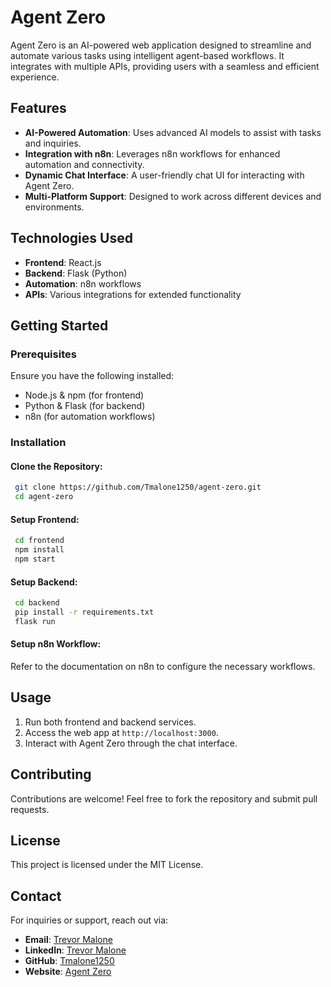 # Agent Zero

Agent Zero is an AI-powered web application designed to streamline and automate various tasks using intelligent agent-based workflows. It integrates with multiple APIs, providing users with a seamless and efficient experience.

## Features

- **AI-Powered Automation**: Uses advanced AI models to assist with tasks and inquiries.
- **Integration with n8n**: Leverages n8n workflows for enhanced automation and connectivity.
- **Dynamic Chat Interface**: A user-friendly chat UI for interacting with Agent Zero.
- **Multi-Platform Support**: Designed to work across different devices and environments.

## Technologies Used

- **Frontend**: React.js
- **Backend**: Flask (Python)
- **Automation**: n8n workflows
- **APIs**: Various integrations for extended functionality

## Getting Started

### Prerequisites

Ensure you have the following installed:
- Node.js & npm (for frontend)
- Python & Flask (for backend)
- n8n (for automation workflows)

### Installation

#### Clone the Repository:
```sh
 git clone https://github.com/Tmalone1250/agent-zero.git
 cd agent-zero
```

#### Setup Frontend:
```sh
 cd frontend
 npm install
 npm start
```

#### Setup Backend:
```sh
 cd backend
 pip install -r requirements.txt
 flask run
```

#### Setup n8n Workflow:
Refer to the documentation on n8n to configure the necessary workflows.

## Usage

1. Run both frontend and backend services.
2. Access the web app at `http://localhost:3000`.
3. Interact with Agent Zero through the chat interface.

## Contributing

Contributions are welcome! Feel free to fork the repository and submit pull requests.

## License

This project is licensed under the MIT License.

## Contact

For inquiries or support, reach out via:
- **Email**: [Trevor Malone](malonetrevor12@gmail.com)
- **LinkedIn**: [Trevor Malone](https://www.linkedin.com/in/trevor-malone-70271b283)
- **GitHub**: [Tmalone1250](https://github.com/Tmalone1250)
- **Website**: [Agent Zero](https://agent-zero.lovable.com)
